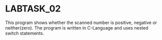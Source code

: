 # LABTASK_02
This program shows whether the scanned number is positive, negative or neither(zero). The program is written in C-Language and uses nested switch statements.
